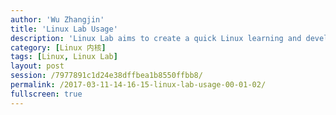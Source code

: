 ```yaml
---
author: 'Wu Zhangjin'
title: 'Linux Lab Usage'
description: 'Linux Lab aims to create a quick Linux learning and development environment, this video demonstrates how to use it!'
category: [Linux 内核]
tags: [Linux, Linux Lab]
layout: post
session: /7977891c1d24e38dffbea1b8550ffbb8/
permalink: /2017-03-11-14-16-15-linux-lab-usage-00-01-02/
fullscreen: true
---
```


